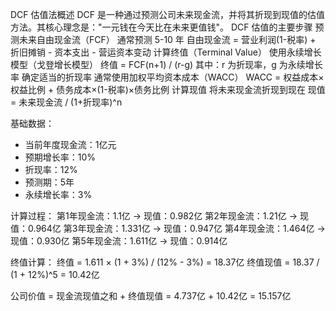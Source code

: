 DCF 估值法概述
DCF 是一种通过预测公司未来现金流，并将其折现到现值的估值方法。其核心理念是："一元钱在今天比在未来更值钱"。
DCF 估值的主要步骤
预测未来自由现金流（FCF）
通常预测 5-10 年
自由现金流 = 营业利润(1-税率) + 折旧摊销 - 资本支出 - 营运资本变动
计算终值（Terminal Value）
使用永续增长模型（戈登增长模型）
终值 = FCF(n+1) / (r-g)
其中：r 为折现率，g 为永续增长率
确定适当的折现率
通常使用加权平均资本成本（WACC）
WACC = 权益成本×权益比例 + 债务成本×(1-税率)×债务比例
计算现值
将未来现金流折现到现在
现值 = 未来现金流 / (1+折现率)^n

基础数据：
- 当前年度现金流：1亿元
- 预期增长率：10%
- 折现率：12%
- 预测期：5年
- 永续增长率：3%

计算过程：
第1年现金流：1.1亿 → 现值：0.982亿
第2年现金流：1.21亿 → 现值：0.964亿
第3年现金流：1.331亿 → 现值：0.947亿
第4年现金流：1.464亿 → 现值：0.930亿
第5年现金流：1.611亿 → 现值：0.914亿

终值计算：
终值 = 1.611 × (1 + 3%) / (12% - 3%) = 18.37亿
终值现值 = 18.37 / (1 + 12%)^5 = 10.42亿

公司价值 = 现金流现值之和 + 终值现值
        = 4.737亿 + 10.42亿
        = 15.157亿